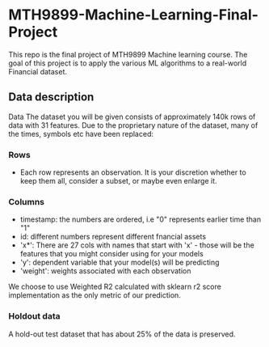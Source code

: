 # MTH9899-Machine-Learning-Final-Project

This repo is the final project of MTH9899 Machine learning course. The goal of this project is to apply the various ML algorithms to a real-world Financial dataset. 

## Data description
Data The dataset you will be given consists of approximately 140k rows of data with 31 features. Due to the proprietary nature of the dataset, many of the times, symbols etc have been replaced:

### Rows
* Each row represents an observation. It is your discretion whether to keep them all, consider a subset, or maybe even enlarge it.

### Columns
* timestamp: the numbers are ordered, i.e "0" represents earlier time than "1"
* id: different numbers represent different fnancial assets
* 'x*': There are 27 cols with names that start with 'x' - those will be the features that you might consider using for your models
* 'y': dependent variable that your model(s) will be predicting
* 'weight': weights associated with each observation

We choose to use Weighted R2 calculated with sklearn r2 score implementation as the only metric of our prediction.

### Holdout data
A hold-out test dataset that has about 25% of the data is preserved.


